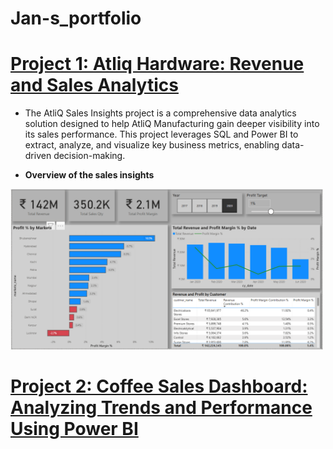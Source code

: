 # Jan-s_portfolio
# [Project 1: Atliq Hardware: Revenue and Sales Analytics](https://github.com/jan-codex/Revenue-Insights-using-Power-BI-and-SQL)
* The AtliQ Sales Insights project is a comprehensive data analytics solution designed to help AtliQ Manufacturing gain deeper visibility into its sales performance. This project leverages SQL and Power BI to extract, analyze, and visualize key business metrics, enabling data-driven decision-making.

* <p><strong>Overview of the sales insights</strong></p>
<img src="https://raw.githubusercontent.com/jan-codex/Jan-s_portfolio/main/images/Screenshot%202025-02-18%20135624.png" alt="Overview of the sales insights" width="500"/>

# [Project 2: Coffee Sales Dashboard: Analyzing Trends and Performance Using Power BI](https://github.com/jan-codex/Coffee-Sales-Insights)
